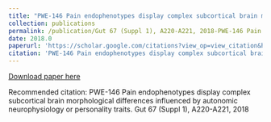 ```yaml
---
title: "PWE-146 Pain endophenotypes display complex subcortical brain morphological differences influenced by autonomic neurophysiology or personality traits"
collection: publications
permalink: /publication/Gut 67 (Suppl 1), A220-A221, 2018-PWE-146 Pain endophenotypes display complex subcortical brain morphological differences influenced by autonomic neurophysiology or personality traits
date: 2018.0
paperurl: 'https://scholar.google.com/citations?view_op=view_citation&hl=en&user=CVvowJAAAAAJ&pagesize=100&citation_for_view=CVvowJAAAAAJ:ufrVoPGSRksC'
citation: 'PWE-146 Pain endophenotypes display complex subcortical brain morphological differences influenced by autonomic neurophysiology or personality traits. Gut 67 (Suppl 1), A220-A221, 2018'
---
```

[Download paper here](https://scholar.google.com/citations?view_op=view_citation&hl=en&user=CVvowJAAAAAJ&pagesize=100&citation_for_view=CVvowJAAAAAJ:ufrVoPGSRksC)

Recommended citation: PWE-146 Pain endophenotypes display complex subcortical brain morphological differences influenced by autonomic neurophysiology or personality traits. Gut 67 (Suppl 1), A220-A221, 2018